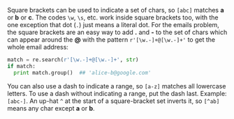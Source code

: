 Square brackets can be used to indicate a set of chars, so `[abc]` matches **a** or **b** or **c**. The codes `\w`, `\s`, etc. work inside square brackets too, with the one exception that dot (`.`) just means a literal dot. For the emails problem, the square brackets are an easy way to add **.** and **-** to the set of chars which can appear around the **@** with the pattern `r'[\w.-]+@[\w.-]+'` to get the whole email address:
    
```python    
match = re.search(r'[\w.-]+@[\w.-]+', str)
if match:
  print match.group()  ## 'alice-b@google.com'
```

You can also use a dash to indicate a range, so `[a-z]` matches all lowercase letters. To use a dash without indicating a range, put the dash last. Example: `[abc-]`. An up-hat `^` at the start of a square-bracket set inverts it, so `[^ab]` means any char except **a** or **b**. 

